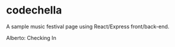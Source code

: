 # codechella
A sample music festival page using React/Express front/back-end.

Alberto: Checking In
